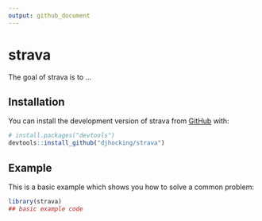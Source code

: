 ```yaml
---
output: github_document
---
```


<!-- README.md is generated from README.Rmd. Please edit that file -->



# strava

<!-- badges: start -->
<!-- badges: end -->

The goal of strava is to ...

## Installation

You can install the development version of strava from [GitHub](https://github.com/) with:

``` r
# install.packages("devtools")
devtools::install_github("djhocking/strava")
```

## Example

This is a basic example which shows you how to solve a common problem:


```r
library(strava)
## basic example code
```

